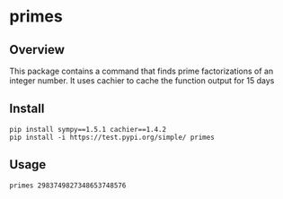 # primes

## Overview

This package contains a command that finds prime factorizations 
of an integer number. It uses cachier to cache the function output for 15 days

## Install

    pip install sympy==1.5.1 cachier==1.4.2
    pip install -i https://test.pypi.org/simple/ primes

## Usage

    primes 2983749827348653748576

